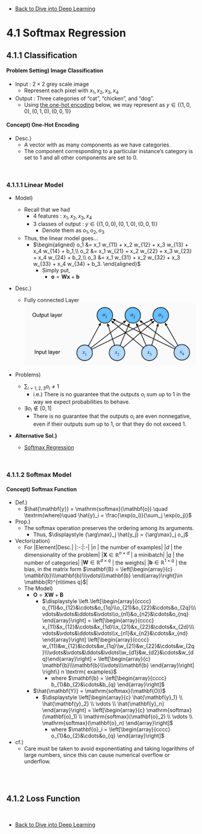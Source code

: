 * [Back to Dive into Deep Learning](../../main.md)

# 4.1 Softmax Regression

## 4.1.1 Classification
#### Problem Setting) Image Classification
- Input : $2\times2$ grey scale image
  - Represent each pixel with $x_1, x_2, x_3, x_4$
- Output : Three categories of “cat”, “chicken”, and “dog”.
  - Using [the one-hot encoding](#concept-one-hot-encoding) below, we may represent as $`y \in \{(1, 0, 0), (0, 1, 0), (0, 0, 1)\}`$

#### Concept) One-Hot Encoding
- Desc.)
  - A vector with as many components as we have categories.
  - The component corresponding to a particular instance’s category is set to 1 and all other components are set to 0.

<br>

### 4.1.1.1 Linear Model
- Model)
  - Recall that we had 
    - 4 features : $x_1, x_2, x_3, x_4$
    - 3 classes of output : $`y \in \{(1, 0, 0), (0, 1, 0), (0, 0, 1)\}`$
      - Denote them as $o_1, o_2, o_3$
  - Thus, the linear model goes...
    - $`\begin{aligned}   o_1 &= x_1 w_{11} + x_2 w_{12} + x_3 w_{13} + x_4 w_{14} + b_1,\\   o_2 &= x_1 w_{21} + x_2 w_{22} + x_3 w_{23} + x_4 w_{24} + b_2,\\ o_3 &= x_1 w_{31} + x_2 w_{32} + x_3 w_{33} + x_4 w_{34} + b_3.   \end{aligned}`$
      - Simply put,
        - $`\mathbf{o} = \mathbf{W} \mathbf{x} + \mathbf{b}`$


- Desc.)
  - Fully connected Layer   
    ![](images/001.png)
- Problems)
  - $\displaystyle \sum_{i=1,2,3}o_i\ne 1$
    - i.e.) There is no guarantee that the outputs $`o_i`$ sum up to $`1`$ in the way we expect probabilities to behave.
  - $\exists o_i \notin [0,1]$
    - There is no guarantee that the outputs $`o_i`$ are even nonnegative, even if their outputs sum up to $`1`$, or that they do not exceed $`1`$.
- **Alternative Sol.)**
  - [Softmax Regression](#4112-softmax-model)

<br>

### 4.1.1.2 Softmax Model
#### Concept) Softmax Function
- Def.)
  - $\hat{\mathbf{y}} = \mathrm{softmax}(\mathbf{o}) \quad \textrm{where}\quad \hat{y}_i = \frac{\exp(o_i)}{\sum_j \exp(o_j)}$
- Prop.)
  - The softmax operation preserves the ordering among its arguments.
    - Thus, $\displaystyle {\arg\max}_j \hat{y_j} = {\arg\max}_j o_j$
- Vectorization)
  - For
    |Element|Desc.|
    |:-:|:-|
    |$n$ | the number of examples|
    |$d$ | the dimensionality of the problem|
    |$`\mathbf{X} \in \mathbb{R}^{n \times d}`$ | a minibatch|
    |$q$ | the number of categories|
    |$`\mathbf{W} \in \mathbb{R}^{d \times q}`$ | the weights|
    |$`\mathbf{b} \in \mathbb{R}^{1\times q}`$ | the bias, in the matrix form $`\mathbf{B} = \left[\begin{array}{c} \mathbf{b}\\\mathbf{b}\\\vdots\\\mathbf{b} \end{array}\right]\in \mathbb{R}^{n\times q}`$|
  - The Model)
    - $\mathbf{O} = \mathbf{X} \mathbf{W} + \mathbf{B}$
      - $`\displaystyle \left.\left[\begin{array}{cccc} o_{11}&o_{12}&\cdots&o_{1q}\\o_{21}&o_{22}&\cdots&o_{2q}\\\vdots&\vdots&\ddots&\vdots\\o_{n1}&o_{n2}&\cdots&o_{nq} \end{array}\right] = \left[\begin{array}{cccc} x_{11}&x_{12}&\cdots&x_{1d}\\x_{21}&x_{22}&\cdots&x_{2d}\\\vdots&\vdots&\ddots&\vdots\\x_{n1}&x_{n2}&\cdots&x_{nd} \end{array}\right] \left[\begin{array}{cccc} w_{11}&w_{12}&\cdots&w_{1q}\\w_{21}&w_{22}&\cdots&w_{2q}\\\vdots&\vdots&\ddots&\vdots\\w_{d1}&w_{d2}&\cdots&w_{dq}\end{array}\right] + \left[\begin{array}{c} \mathbf{b}\\\mathbf{b}\\\vdots\\\mathbf{b} \end{array}\right] \right\} n \textrm{ examples}`$
        - where $`\mathbf{b} = \left[\begin{array}{cccc} b_{1}&b_{2}&\cdots&b_{q} \end{array}\right]`$
    - $\hat{\mathbf{Y}} = \mathrm{softmax}(\mathbf{O})$
      - $`\displaystyle \left[\begin{array}{c} \hat{\mathbf{y}_1} \\ \hat{\mathbf{y}_2} \\ \vdots \\ \hat{\mathbf{y}_n} \end{array}\right] = \left[\begin{array}{c} \mathrm{softmax}(\mathbf{o}_1) \\ \mathrm{softmax}(\mathbf{o}_2) \\ \vdots \\ \mathrm{softmax}(\mathbf{o}_n) \end{array}\right]`$
        - where $`\mathbf{o}_i = \left[\begin{array}{cccc} o_{1}&o_{2}&\cdots&o_{q} \end{array}\right]`$
- cf.)
  - Care must be taken to avoid exponentiating and taking logarithms of large numbers, since this can cause numerical overflow or underflow.



<br><br>

## 4.1.2 Loss Function




<br>

* [Back to Dive into Deep Learning](../../main.md)